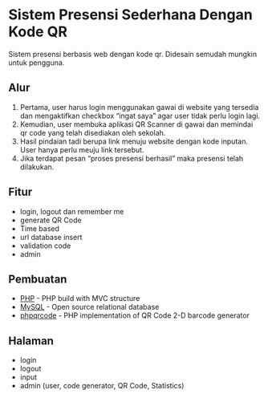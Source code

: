 # Sistem Presensi Sederhana Dengan Kode QR
Sistem presensi berbasis web dengan kode qr. Didesain semudah mungkin untuk pengguna.

## Alur
1. Pertama, user harus login menggunakan gawai di website yang tersedia dan mengaktifkan checkbox “ingat saya” agar user tidak perlu login lagi.
2. Kemudian, user membuka aplikasi QR Scanner di gawai dan memindai qr code yang telah disediakan oleh sekolah. 
3. Hasil pindaian tadi berupa link menuju website dengan kode inputan. User hanya perlu meuju link tersebut.
4. Jika terdapat pesan “proses presensi berhasil” maka presensi telah dilakukan.


## Fitur
- login, logout dan remember me
- generate QR Code
- Time based
- url database insert
- validation code
- admin

## Pembuatan
* [PHP](https://www.php.net/) - PHP build with MVC structure
* [MySQL](https://mariadb.org/) - Open source relational database
* [phpqrcode](https://github.com/t0k4rt/phpqrcode) - PHP implementation of QR Code 2-D barcode generator

## Halaman
- login
- logout
- input
- admin (user, code generator, QR Code, Statistics)

